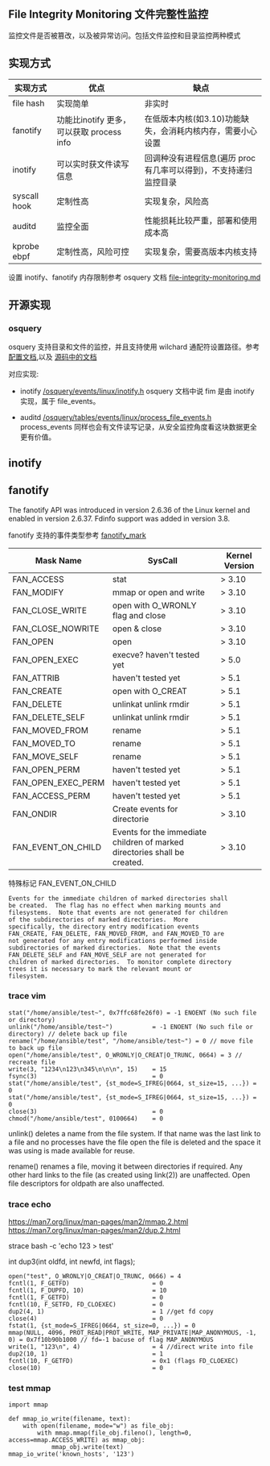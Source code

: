 ## File Integrity Monitoring 文件完整性监控

监控文件是否被篡改，以及被异常访问。包括文件监控和目录监控两种模式

## 实现方式

| 实现方式 	| 优点| 缺点 |
|----------------	|---------------------------------------	|----------------------------------------	|
| file hash | 实现简单 | 非实时 |
| fanotify  | 功能比inotify 更多，可以获取 process info | 在低版本内核(如3.10)功能缺失，会消耗内核内存，需要小心设置 |
| inotify   | 可以实时获文件读写信息 | 回调种没有进程信息(遍历 proc 有几率可以得到)，不支持递归监控目录 |
| syscall hook | 定制性高 | 实现复杂，风险高 |
| auditd| 监控全面 | 性能损耗比较严重，部署和使用成本高 |
| kprobe ebpf | 定制性高，风险可控 | 实现复杂，需要高版本内核支持 |

设置 inotify、fanotify 内存限制参考 osquery 文档 [file-integrity-monitoring.md](https://github.com/osquery/osquery/blob/b68d44546427e020f708935652cf5837823204fd/docs/wiki/deployment/file-integrity-monitoring.md)

## 开源实现

### osquery

osquery 支持目录和文件的监控，并且支持使用 wilchard 通配符设置路径。参考 [配置文档](https://osquery.readthedocs.io/en/stable/deployment/file-integrity-monitoring/),以及 [源码中的文档](https://github.com/osquery/osquery/blob/b68d44546427e020f708935652cf5837823204fd/docs/wiki/deployment/file-integrity-monitoring.md)

对应实现:

 * inotify  [/osquery/events/linux/inotify.h](https://github.com/osquery/osquery/blob/29f4694df2/osquery/events/linux/inotify.h) osquery 文档中说 fim 是由 inotify 实现，属于 file_events。

 * auditd [/osquery/tables/events/linux/process_file_events.h](https://github.com/osquery/osquery/blob/29f4694df214bc3bd4e7210873e05bb19374888b/osquery/tables/events/linux/process_file_events.h#L181) process_events 同样也会有文件读写记录，从安全监控角度看这块数据更全更有价值。


## inotify




## fanotify

The fanotify API was introduced in version 2.6.36 of the Linux kernel and enabled in version 2.6.37.  Fdinfo support was added in version 3.8.

fanotify 支持的事件类型参考 [fanotify_mark](https://man7.org/linux/man-pages/man2/fanotify_mark.2.html)

| Mask Name | SysCall | Kernel Version |
|----------------	|---------------------------------------	|----------------------------------------	|
| FAN_ACCESS | stat | > 3.10 |
| FAN_MODIFY  | mmap or open and write | > 3.10 |
| FAN_CLOSE_WRITE | open with O_WRONLY flag and close | > 3.10 |
| FAN_CLOSE_NOWRITE | open & close | > 3.10 |
| FAN_OPEN | open | > 3.10 |
| FAN_OPEN_EXEC  | execve? haven't tested yet | > 5.0 |
| FAN_ATTRIB | haven't tested yet | > 5.1 |
| FAN_CREATE | open with O_CREAT | > 5.1 |
| FAN_DELETE | unlinkat unlink rmdir | > 5.1 |
| FAN_DELETE_SELF | unlinkat unlink rmdir | > 5.1 |
| FAN_MOVED_FROM | rename | > 5.1 |
| FAN_MOVED_TO  | rename | > 5.1 |
| FAN_MOVE_SELF | rename | > 5.1 |
| FAN_OPEN_PERM | haven't tested yet | > 5.1 |
| FAN_OPEN_EXEC_PERM  | haven't tested yet | > 5.1 |
| FAN_ACCESS_PERM | haven't tested yet | > 5.1 |
| FAN_ONDIR | Create events for directorie |  > 3.10 |
| FAN_EVENT_ON_CHILD |  Events for the immediate children of marked directories shall be created. | > 3.10 |

特殊标记 FAN_EVENT_ON_CHILD

~~~
Events for the immediate children of marked directories shall
be created.  The flag has no effect when marking mounts and
filesystems.  Note that events are not generated for children
of the subdirectories of marked directories.  More
specifically, the directory entry modification events
FAN_CREATE, FAN_DELETE, FAN_MOVED_FROM, and FAN_MOVED_TO are
not generated for any entry modifications performed inside
subdirectories of marked directories.  Note that the events
FAN_DELETE_SELF and FAN_MOVE_SELF are not generated for
children of marked directories.  To monitor complete directory
trees it is necessary to mark the relevant mount or
filesystem.
~~~

### trace vim

~~~
stat("/home/ansible/test~", 0x7ffc68fe26f0) = -1 ENOENT (No such file or directory)
unlink("/home/ansible/test~")           = -1 ENOENT (No such file or directory) // delete back up file
rename("/home/ansible/test", "/home/ansible/test~") = 0 // move file to back up file
open("/home/ansible/test", O_WRONLY|O_CREAT|O_TRUNC, 0664) = 3 // recreate file
write(3, "1234\n123\n345\n\n\n", 15)    = 15
fsync(3)                                = 0
stat("/home/ansible/test", {st_mode=S_IFREG|0664, st_size=15, ...}) = 0
stat("/home/ansible/test", {st_mode=S_IFREG|0664, st_size=15, ...}) = 0
close(3)                                = 0
chmod("/home/ansible/test", 0100664)    = 0
~~~

unlink() deletes a name from the file system. If that name was the last link to a file and no processes have the file open the file is deleted and the space it was using is made available for reuse.

rename()  renames  a  file,  moving it between directories if required.  Any other hard links to the file (as created using link(2)) are unaffected.  Open file descriptors for oldpath are also unaffected.


### trace echo

<https://man7.org/linux/man-pages/man2/mmap.2.html>
https://man7.org/linux/man-pages/man2/dup.2.html



strace bash -c 'echo 123 > test'

int dup3(int oldfd, int newfd, int flags);


~~~
open("test", O_WRONLY|O_CREAT|O_TRUNC, 0666) = 4
fcntl(1, F_GETFD)                       = 0
fcntl(1, F_DUPFD, 10)                   = 10
fcntl(1, F_GETFD)                       = 0
fcntl(10, F_SETFD, FD_CLOEXEC)          = 0
dup2(4, 1)                              = 1 //get fd copy
close(4)                                = 0
fstat(1, {st_mode=S_IFREG|0664, st_size=0, ...}) = 0
mmap(NULL, 4096, PROT_READ|PROT_WRITE, MAP_PRIVATE|MAP_ANONYMOUS, -1, 0) = 0x7f10b90b1000 // fd=-1 bacuse of flag MAP_ANONYMOUS
write(1, "123\n", 4)                    = 4 //direct write into file
dup2(10, 1)                             = 1
fcntl(10, F_GETFD)                      = 0x1 (flags FD_CLOEXEC)
close(10)                               = 0
~~~

### test mmap

~~~
import mmap

def mmap_io_write(filename, text):
    with open(filename, mode="w") as file_obj:
        with mmap.mmap(file_obj.fileno(), length=0, access=mmap.ACCESS_WRITE) as mmap_obj:
            mmap_obj.write(text)
mmap_io_write('known_hosts', '123')
~~~